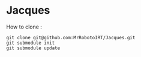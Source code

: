 # Jacques
How to clone :
```
git clone git@github.com:MrRobotoIRT/Jacques.git 
git submodule init
git submodule update
